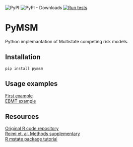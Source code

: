 ![PyPI](https://img.shields.io/pypi/v/pymsm)
![PyPI - Downloads](https://img.shields.io/pypi/dm/pymsm)
[![Run tests](https://github.com/hrossman/pymsm/actions/workflows/tests.yml/badge.svg)](https://github.com/hrossman/pymsm/actions/workflows/tests.yml)  

# PyMSM
Python implemantation of Multistate competing risk models.

## Installation
`pip install pymsm`

## Usage examples
[First example](https://github.com/hrossman/pymsm/blob/main/src/pymsm/examples/first_example.ipynb)  
[EBMT example](https://github.com/hrossman/pymsm/blob/main/src/pymsm/examples/embt.ipynb)


## Resources  
[Original R code repository](https://github.com/JonathanSomer/covid-19-multi-state-model)  
[Roimi et. al. Methods supplementary](https://oup.silverchair-cdn.com/oup/backfile/Content_public/Journal/jamia/28/6/10.1093_jamia_ocab005/1/ocab005_supplementary_data.pdf?Expires=1643875060&Signature=jEb1TAvDfCw7w3YZ4M1N1hy~BZN1J38RCOLtAmhEY14pASyoQPX9F51ne-5WmRd9oKWn-m52~GGhsy5RnpAIpt0VmnoDmCEA51a1lpnsxn-nt~suKCA2mM2ldM7nPb31xAnFTpX638cob3bGMc3vlj3WKxpLDIUuAqF2lmQf0h5cXeeJXLW1NOAyjlHn1Xj387oSs~vQJfjJ7dwKEVH6M3mtKf1tELJo9CRkSMJuDBApoL7lCgeeM9PuJDT-SHwH9debf10Sk5QvbelLWJpSwSU35ifMEpHxqXputuoPj0z9tdmzjkSXDGN2wIucNnUa9mloF8eNCOWLhYqHjusTPg__&Key-Pair-Id=APKAIE5G5CRDK6RD3PGA)  
[R mstate package tutorial](https://cran.r-project.org/web/packages/mstate/vignettes/Tutorial.pdf)